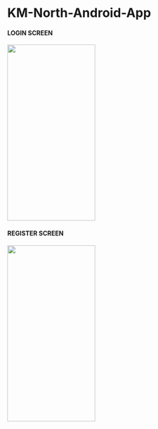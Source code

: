 # KM-North-Android-App


#### LOGIN SCREEN

<img src="https://res.cloudinary.com/akki7272/image/upload/v1570815147/appui/_Screenshot_20171101-193927_bq0mw6.png" height="400" width="200">

#### REGISTER SCREEN

<img src="https://res.cloudinary.com/akki7272/image/upload/v1570815088/appui/_Screenshot_20171030-223147_rlefbh.png" height="400" width="200">



